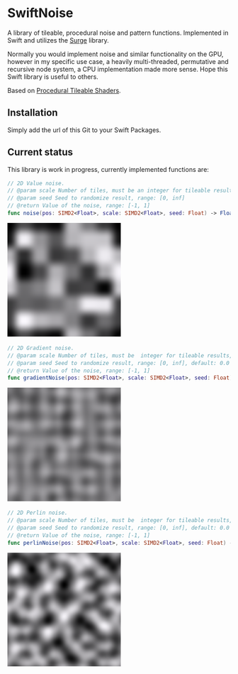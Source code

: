 # SwiftNoise

A library of tileable, procedural noise and pattern functions. Implemented in Swift and utilizes the [Surge](https://github.com/Jounce/Surge) library.

Normally you would implement noise and similar functionality on the GPU, however in my specific use case, a heavily multi-threaded, permutative and recursive node system, a CPU implementation made more sense. Hope this Swift library is useful to others.

Based on [Procedural Tileable Shaders](https://github.com/tuxalin/procedural-tileable-shaders).

## Installation

Simply add the url of this Git to your Swift Packages.

## Current status

This library is work in progress, currently implemented functions are:

```swift
// 2D Value noise.
// @param scale Number of tiles, must be an integer for tileable results, range: [2, inf]
// @param seed Seed to randomize result, range: [0, inf]
// @return Value of the noise, range: [-1, 1]
func noise(pos: SIMD2<Float>, scale: SIMD2<Float>, seed: Float) -> Float
```

!["Perlin2D"](Images/Value2D.png)


```swift
// 2D Gradient noise.
// @param scale Number of tiles, must be  integer for tileable results, range: [2, inf]
// @param seed Seed to randomize result, range: [0, inf], default: 0.0
// @return Value of the noise, range: [-1, 1]
func gradientNoise(pos: SIMD2<Float>, scale: SIMD2<Float>, seed: Float) -> Float
```

!["Perlin2D"](Images/Gradient2D.png)


```swift
// 2D Perlin noise.
// @param scale Number of tiles, must be  integer for tileable results, range: [2, inf]
// @param seed Seed to randomize result, range: [0, inf], default: 0.0
// @return Value of the noise, range: [-1, 1]
func perlinNoise(pos: SIMD2<Float>, scale: SIMD2<Float>, seed: Float) -> Float
```

!["Perlin2D"](Images/Perlin2D.png)

